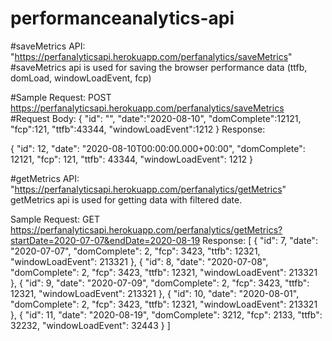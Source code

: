 # performanceanalytics-api
#saveMetrics API: "https://perfanalyticsapi.herokuapp.com/perfanalytics/saveMetrics"
    #saveMetrics api is used for saving the browser performance data (ttfb, domLoad, windowLoadEvent, fcp)
    
 #Sample Request: POST https://perfanalyticsapi.herokuapp.com/perfanalytics/saveMetrics
 #Request Body:
               {
              "id": "",
              "date":"2020-08-10",
              "domComplete":12121,
              "fcp":121,
              "ttfb":43344,
              "windowLoadEvent":1212
              }
 Response:

  {
    "id": 12,
    "date": "2020-08-10T00:00:00.000+00:00",
    "domComplete": 12121,
    "fcp": 121,
    "ttfb": 43344,
    "windowLoadEvent": 1212
}

#getMetrics API:  "https://perfanalyticsapi.herokuapp.com/perfanalytics/getMetrics"
    getMetrics api is used for getting data with filtered date.
    
    
Sample Request: GET https://perfanalyticsapi.herokuapp.com/perfanalytics/getMetrics?startDate=2020-07-07&endDate=2020-08-19
Response: 
[
    {
        "id": 7,
        "date": "2020-07-07",
        "domComplete": 2,
        "fcp": 3423,
        "ttfb": 12321,
        "windowLoadEvent": 213321
    },
    {
        "id": 8,
        "date": "2020-07-08",
        "domComplete": 2,
        "fcp": 3423,
        "ttfb": 12321,
        "windowLoadEvent": 213321
    },
    {
        "id": 9,
        "date": "2020-07-09",
        "domComplete": 2,
        "fcp": 3423,
        "ttfb": 12321,
        "windowLoadEvent": 213321
    },
    {
        "id": 10,
        "date": "2020-08-01",
        "domComplete": 2,
        "fcp": 3423,
        "ttfb": 12321,
        "windowLoadEvent": 213321
    },
    {
        "id": 11,
        "date": "2020-08-19",
        "domComplete": 3212,
        "fcp": 2133,
        "ttfb": 32232,
        "windowLoadEvent": 32443
    }
]
